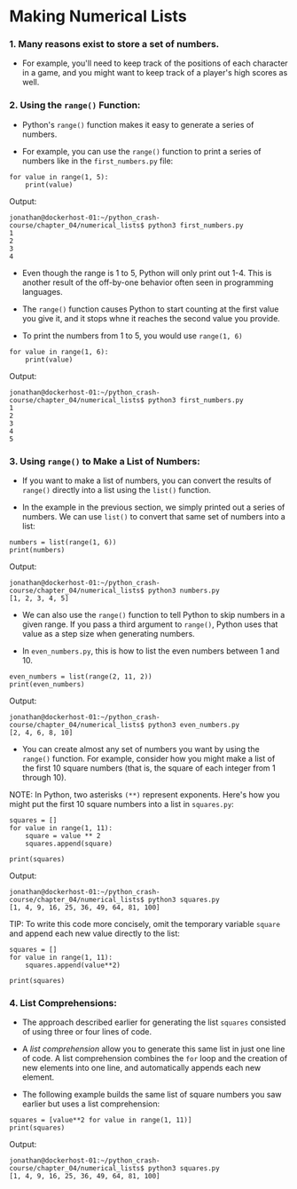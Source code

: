 # Making Numerical Lists

### 1. Many reasons exist to store a set of numbers. 

- For example, you'll need to keep track of the positions of each character in a game, and you might want to keep track of a player's high scores as well. 

### 2. Using the `range()` Function:

- Python's `range()` function makes it easy to generate a series of numbers. 

- For example, you can use the `range()` function to print a series of numbers like in the `first_numbers.py` file:

```
for value in range(1, 5):
    print(value)
```

Output:

```
jonathan@dockerhost-01:~/python_crash-course/chapter_04/numerical_lists$ python3 first_numbers.py
1
2
3
4
```

- Even though the range is 1 to 5, Python will only print out 1-4. This is another result of the off-by-one behavior often seen in programming languages. 

- The `range()` function causes Python to start counting at the first value you give it, and it stops whne it reaches the second value you provide. 

- To print the numbers from 1 to 5, you would use `range(1, 6)`

```
for value in range(1, 6):
    print(value)
```

Output:

```
jonathan@dockerhost-01:~/python_crash-course/chapter_04/numerical_lists$ python3 first_numbers.py
1
2
3
4
5
```

### 3. Using `range()` to Make a List of Numbers:

- If you want to make a list of numbers, you can convert the results of `range()` directly into a list using the `list()` function.

- In the example in the previous section, we simply printed out a series of numbers. We can use `list()` to convert that same set of numbers into a list:

```
numbers = list(range(1, 6))
print(numbers)
```

Output:

```
jonathan@dockerhost-01:~/python_crash-course/chapter_04/numerical_lists$ python3 numbers.py
[1, 2, 3, 4, 5]
```

- We can also use the `range()` function to tell Python to skip numbers in a given range. If you pass a third argument to `range()`, Python uses that value as a step size when generating numbers. 

- In `even_numbers.py`, this is how to list the even numbers between 1 and 10.

```
even_numbers = list(range(2, 11, 2))
print(even_numbers)
```

Output:

```
jonathan@dockerhost-01:~/python_crash-course/chapter_04/numerical_lists$ python3 even_numbers.py
[2, 4, 6, 8, 10]
```

- You can create almost any set of numbers you want by using the `range()` function. For example, consider how you might make a list of the first 10 square numbers (that is, the square of each integer from 1 through 10). 

NOTE: In Python, two asterisks `(**)` represent exponents. Here's how you might put the first 10 square numbers into a list in `squares.py`:

```
squares = []
for value in range(1, 11):
    square = value ** 2
    squares.append(square)

print(squares)
```

Output:

```
jonathan@dockerhost-01:~/python_crash-course/chapter_04/numerical_lists$ python3 squares.py
[1, 4, 9, 16, 25, 36, 49, 64, 81, 100]
```

TIP: To write this code more concisely, omit the temporary variable `square` and append each new value directly to the list:

```
squares = []
for value in range(1, 11):
    squares.append(value**2)

print(squares)
```

### 4. List Comprehensions:

- The approach described earlier for generating the list `squares` consisted of using three or four lines of code. 

- A *list comprehension* allow you to generate this same list in just one line of code. A list comprehension combines the `for` loop and the creation of new elements into one line, and automatically appends each new element. 

- The following example builds the same list of square numbers you saw earlier but uses a list comprehension:

```
squares = [value**2 for value in range(1, 11)]
print(squares)
```

Output:

```
jonathan@dockerhost-01:~/python_crash-course/chapter_04/numerical_lists$ python3 squares.py
[1, 4, 9, 16, 25, 36, 49, 64, 81, 100]
```